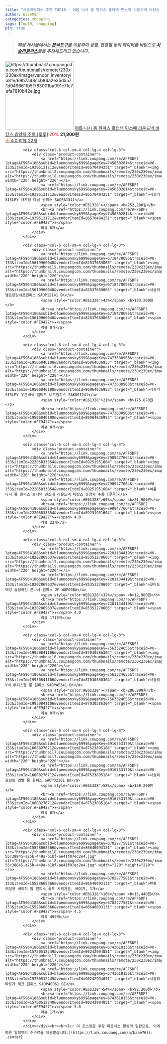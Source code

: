 ```yaml
---
title: "시슬리원피스 추천 TOP10 - 여름 나시 롱 원피스 홀터넥 민소매 라운드넥 바캉스 휴양지 주름 [루루]"
author: WiseMan
categories: shopping
tags: [Top10, shopping]
pin: true
---
```


> ##### 해당 게시물에서는 [**분석도구**](https://itemscout.io/)를 이용하여 **성별**, **연령별** 등의 데이터를 바탕으로 [**시슬리원피스**](https://link.coupang.com/a/baae76)들을 추천해드리고 있습니다.
<div class="container"><div class="row">
            <div class="col-6 col-sm-4 col-lg-4 col-lg-3">
                <div class="product-container">
                    <a href="https://link.coupang.com/re/AFFSDP?lptag=AF5964186&subid=bluemoonsky6999&pageKey=7989477664&traceid=V0-153&itemId=22205833852&vendorItemId=89251951590" target="_blank"><img src="https://thumbnail7.coupangcdn.com/thumbnails/remote/230x230ex/image/vendor_inventory/a81e/69b7a48ccb84a2e35d5a71d949861fb5f783001ba091e7fc7efa7810b42e.jpg" alt="https://thumbnail7.coupangcdn.com/thumbnails/remote/230x230ex/image/vendor_inventory/a81e/69b7a48ccb84a2e35d5a71d949861fb5f783001ba091e7fc7efa7810b42e.jpg" width="220" height="220"></a>
                    <a href="https://link.coupang.com/re/AFFSDP?lptag=AF5964186&subid=bluemoonsky6999&pageKey=7989477664&traceid=V0-153&itemId=22205833852&vendorItemId=89251951590" target="_blank">여름 나시 롱 원피스 홀터넥 민소매 라운드넥 바캉스 휴양지 주름 [루루]</a>
                    <span style="color:#E61328">20%</span> <b>21,900원</b>
                    <br><a href="https://link.coupang.com/re/AFFSDP?lptag=AF5964186&subid=bluemoonsky6999&pageKey=7989477664&traceid=V0-153&itemId=22205833852&vendorItemId=89251951590" target="_blank"><span style="color:#FE9427">★</span> 4.0
                    리뷰 22개</a>
                </div>
            </div>
            
            <div class="col-6 col-sm-4 col-lg-4 col-lg-3">
                <div class="product-container">
                    <a href="https://link.coupang.com/re/AFFSDP?lptag=AF5964186&subid=bluemoonsky6999&pageKey=7450502814&traceid=V0-153&itemId=19395131712&vendorItemId=86570494251" target="_blank"><img src="https://thumbnail8.coupangcdn.com/thumbnails/remote/230x230ex/image/vendor_inventory/a043/3f43c8d797ca64515c0738ad88c1464146987560b0dc1051f04492a9ebc4.jpg" alt="https://thumbnail8.coupangcdn.com/thumbnails/remote/230x230ex/image/vendor_inventory/a043/3f43c8d797ca64515c0738ad88c1464146987560b0dc1051f04492a9ebc4.jpg" width="220" height="220"></a>
                    <a href="https://link.coupang.com/re/AFFSDP?lptag=AF5964186&subid=bluemoonsky6999&pageKey=7450502814&traceid=V0-153&itemId=19395131712&vendorItemId=86570494251" target="_blank">시슬리 SISLEY 셔츠형 데님 원피스 SAOPA1341</a>
                    <span style="color:#E61328"></span> <b>252,280원</b>
                    <br><a href="https://link.coupang.com/re/AFFSDP?lptag=AF5964186&subid=bluemoonsky6999&pageKey=7450502814&traceid=V0-153&itemId=19395131712&vendorItemId=86570494251" target="_blank"><span style="color:#FE9427">★</span> 
                    리뷰 0개</a>
                </div>
            </div>
            
            <div class="col-6 col-sm-4 col-lg-4 col-lg-3">
                <div class="product-container">
                    <a href="https://link.coupang.com/re/AFFSDP?lptag=AF5964186&subid=bluemoonsky6999&pageKey=6718478695&traceid=V0-153&itemId=15619960048&vendorItemId=82837689065" target="_blank"><img src="https://thumbnail9.coupangcdn.com/thumbnails/remote/230x230ex/image/vendor_inventory/67f4/64ad8706adbc3ec2bb14a5aa20c10ce7592d04c2b4c9a6935e8776d36f48.jpg" alt="https://thumbnail9.coupangcdn.com/thumbnails/remote/230x230ex/image/vendor_inventory/67f4/64ad8706adbc3ec2bb14a5aa20c10ce7592d04c2b4c9a6935e8776d36f48.jpg" width="220" height="220"></a>
                    <a href="https://link.coupang.com/re/AFFSDP?lptag=AF5964186&subid=bluemoonsky6999&pageKey=6718478695&traceid=V0-153&itemId=15619960048&vendorItemId=82837689065" target="_blank">시슬리 별프린팅쉬폰원피스 SAOP12141 BK</a>
                    <span style="color:#E61328">43%</span> <b>183,200원</b>
                    <br><a href="https://link.coupang.com/re/AFFSDP?lptag=AF5964186&subid=bluemoonsky6999&pageKey=6718478695&traceid=V0-153&itemId=15619960048&vendorItemId=82837689065" target="_blank"><span style="color:#FE9427">★</span> 
                    리뷰 0개</a>
                </div>
            </div>
            
            <div class="col-6 col-sm-4 col-lg-4 col-lg-3">
                <div class="product-container">
                    <a href="https://link.coupang.com/re/AFFSDP?lptag=AF5964186&subid=bluemoonsky6999&pageKey=7473600963&traceid=V0-153&itemId=19506046108&vendorItemId=86964636953" target="_blank"><img src="https://thumbnail6.coupangcdn.com/thumbnails/remote/230x230ex/image/vendor_inventory/5eec/8c46cc1a859e165b66575c0622391e617258e5d561f5f17f1a1e67555e1d.jpg" alt="https://thumbnail6.coupangcdn.com/thumbnails/remote/230x230ex/image/vendor_inventory/5eec/8c46cc1a859e165b66575c0622391e617258e5d561f5f17f1a1e67555e1d.jpg" width="220" height="220"></a>
                    <a href="https://link.coupang.com/re/AFFSDP?lptag=AF5964186&subid=bluemoonsky6999&pageKey=7473600963&traceid=V0-153&itemId=19506046108&vendorItemId=86964636953" target="_blank">시슬리 SISLEY 우븐배색 벨티드 니트원피스 SAKO01241</a>
                    <span style="color:#E61328">21%</span> <b>175,870원</b>
                    <br><a href="https://link.coupang.com/re/AFFSDP?lptag=AF5964186&subid=bluemoonsky6999&pageKey=7473600963&traceid=V0-153&itemId=19506046108&vendorItemId=86964636953" target="_blank"><span style="color:#FE9427">★</span> 
                    리뷰 0개</a>
                </div>
            </div>
            
            <div class="col-6 col-sm-4 col-lg-4 col-lg-3">
                <div class="product-container">
                    <a href="https://link.coupang.com/re/AFFSDP?lptag=AF5964186&subid=bluemoonsky6999&pageKey=7989477664&traceid=V0-153&itemId=22205833854&vendorItemId=89251951604" target="_blank"><img src="https://thumbnail6.coupangcdn.com/thumbnails/remote/230x230ex/image/vendor_inventory/8417/4a1ba878716de3f8a7e6fc46a2ebef2f2ad2a956b8ec1900565f44007a01.jpg" alt="https://thumbnail6.coupangcdn.com/thumbnails/remote/230x230ex/image/vendor_inventory/8417/4a1ba878716de3f8a7e6fc46a2ebef2f2ad2a956b8ec1900565f44007a01.jpg" width="220" height="220"></a>
                    <a href="https://link.coupang.com/re/AFFSDP?lptag=AF5964186&subid=bluemoonsky6999&pageKey=7989477664&traceid=V0-153&itemId=22205833854&vendorItemId=89251951604" target="_blank">여름 나시 롱 원피스 홀터넥 민소매 라운드넥 바캉스 휴양지 주름 [루루]</a>
                    <span style="color:#E61328">60%</span> <b>21,900원</b>
                    <br><a href="https://link.coupang.com/re/AFFSDP?lptag=AF5964186&subid=bluemoonsky6999&pageKey=7989477664&traceid=V0-153&itemId=22205833854&vendorItemId=89251951604" target="_blank"><span style="color:#FE9427">★</span> 4.0
                    리뷰 22개</a>
                </div>
            </div>
            
            <div class="col-6 col-sm-4 col-lg-4 col-lg-3">
                <div class="product-container">
                    <a href="https://link.coupang.com/re/AFFSDP?lptag=AF5964186&subid=bluemoonsky6999&pageKey=7201134419&traceid=V0-153&itemId=18202869637&vendorItemId=85351270605" target="_blank"><img src="https://thumbnail9.coupangcdn.com/thumbnails/remote/230x230ex/image/vendor_inventory/7325/7d1ce6160171ff05d679393b368dbc03eed87b532227b04c7558d55e6423.jpg" alt="https://thumbnail9.coupangcdn.com/thumbnails/remote/230x230ex/image/vendor_inventory/7325/7d1ce6160171ff05d679393b368dbc03eed87b532227b04c7558d55e6423.jpg" width="220" height="220"></a>
                    <a href="https://link.coupang.com/re/AFFSDP?lptag=AF5964186&subid=bluemoonsky6999&pageKey=7201134419&traceid=V0-153&itemId=18202869637&vendorItemId=85351270605" target="_blank">코마드 여성 슬림라인 끈나시 원피스 2P WOP008A</a>
                    <span style="color:#E61328">32%</span> <b>12,900원</b>
                    <br><a href="https://link.coupang.com/re/AFFSDP?lptag=AF5964186&subid=bluemoonsky6999&pageKey=7201134419&traceid=V0-153&itemId=18202869637&vendorItemId=85351270605" target="_blank"><span style="color:#FE9427">★</span> 4.0
                    리뷰 1719개</a>
                </div>
            </div>
            
            <div class="col-6 col-sm-4 col-lg-4 col-lg-3">
                <div class="product-container">
                    <a href="https://link.coupang.com/re/AFFSDP?lptag=AF5964186&subid=bluemoonsky6999&pageKey=7563324655&traceid=V0-153&itemId=19930841106&vendorItemId=87030386304" target="_blank"><img src="https://thumbnail6.coupangcdn.com/thumbnails/remote/230x230ex/image/vendor_inventory/c4f4/e85194cd59991e42f4c818a3b813349db0d2422c57233ff06bd054f69dd6.jpg" alt="https://thumbnail6.coupangcdn.com/thumbnails/remote/230x230ex/image/vendor_inventory/c4f4/e85194cd59991e42f4c818a3b813349db0d2422c57233ff06bd054f69dd6.jpg" width="220" height="220"></a>
                    <a href="https://link.coupang.com/re/AFFSDP?lptag=AF5964186&subid=bluemoonsky6999&pageKey=7563324655&traceid=V0-153&itemId=19930841106&vendorItemId=87030386304" target="_blank">시슬리 V넥 투피스형 롱 원피스 SAOPA5341 BK</a>
                    <span style="color:#E61328"></span> <b>286,800원</b>
                    <br><a href="https://link.coupang.com/re/AFFSDP?lptag=AF5964186&subid=bluemoonsky6999&pageKey=7563324655&traceid=V0-153&itemId=19930841106&vendorItemId=87030386304" target="_blank"><span style="color:#FE9427">★</span> 
                    리뷰 0개</a>
                </div>
            </div>
            
            <div class="col-6 col-sm-4 col-lg-4 col-lg-3">
                <div class="product-container">
                    <a href="https://link.coupang.com/re/AFFSDP?lptag=AF5964186&subid=bluemoonsky6999&pageKey=6916753179&traceid=V0-153&itemId=16688276712&vendorItemId=87523895184" target="_blank"><img src="https://thumbnail7.coupangcdn.com/thumbnails/remote/230x230ex/image/vendor_inventory/371f/22345e628693d1e9fbb3ecf8723ed6cfdfee8ba32bbf4ecf1010d607268b.jpg" alt="https://thumbnail7.coupangcdn.com/thumbnails/remote/230x230ex/image/vendor_inventory/371f/22345e628693d1e9fbb3ecf8723ed6cfdfee8ba32bbf4ecf1010d607268b.jpg" width="220" height="220"></a>
                    <a href="https://link.coupang.com/re/AFFSDP?lptag=AF5964186&subid=bluemoonsky6999&pageKey=6916753179&traceid=V0-153&itemId=16688276712&vendorItemId=87523895184" target="_blank">시슬리 프린트 언발 롱 원피스 SAOP32161 BK</a>
                    <span style="color:#E61328">58%</span> <b>159,200원</b>
                    <br><a href="https://link.coupang.com/re/AFFSDP?lptag=AF5964186&subid=bluemoonsky6999&pageKey=6916753179&traceid=V0-153&itemId=16688276712&vendorItemId=87523895184" target="_blank"><span style="color:#FE9427">★</span> 
                    리뷰 0개</a>
                </div>
            </div>
            
            <div class="col-6 col-sm-4 col-lg-4 col-lg-3">
                <div class="product-container">
                    <a href="https://link.coupang.com/re/AFFSDP?lptag=AF5964186&subid=bluemoonsky6999&pageKey=6702277581&traceid=V0-153&itemId=15528668366&vendorItemId=86646093131" target="_blank"><img src="https://thumbnail8.coupangcdn.com/thumbnails/remote/230x230ex/image/retail/images/3750679330951286-55c38845-a25b-449a-b1bf-ae41f07ec2e4.jpg" alt="https://thumbnail8.coupangcdn.com/thumbnails/remote/230x230ex/image/retail/images/3750679330951286-55c38845-a25b-449a-b1bf-ae41f07ec2e4.jpg" width="220" height="220"></a>
                    <a href="https://link.coupang.com/re/AFFSDP?lptag=AF5964186&subid=bluemoonsky6999&pageKey=6702277581&traceid=V0-153&itemId=15528668366&vendorItemId=86646093131" target="_blank">뷰홈 여성용 베이직 탑 원피스 골프 샤워가운, 베이지, 1개</a>
                    <span style="color:#E61328">16%</span> <b>15,440원</b>
                    <br><a href="https://link.coupang.com/re/AFFSDP?lptag=AF5964186&subid=bluemoonsky6999&pageKey=6702277581&traceid=V0-153&itemId=15528668366&vendorItemId=86646093131" target="_blank"><span style="color:#FE9427">★</span> 4.5
                    리뷰 490개</a>
                </div>
            </div>
            
            <div class="col-6 col-sm-4 col-lg-4 col-lg-3">
                <div class="product-container">
                    <a href="https://link.coupang.com/re/AFFSDP?lptag=AF5964186&subid=bluemoonsky6999&pageKey=6743618136&traceid=V0-153&itemId=15750512249&vendorItemId=90242994051" target="_blank"><img src="https://thumbnail7.coupangcdn.com/thumbnails/remote/230x230ex/image/vendor_inventory/6d18/17ca322861e0d2c1b31e2e2a85bdaa7ebdeb0ec32d7a2907ab805993de8d.jpg" alt="https://thumbnail7.coupangcdn.com/thumbnails/remote/230x230ex/image/vendor_inventory/6d18/17ca322861e0d2c1b31e2e2a85bdaa7ebdeb0ec32d7a2907ab805993de8d.jpg" width="220" height="220"></a>
                    <a href="https://link.coupang.com/re/AFFSDP?lptag=AF5964186&subid=bluemoonsky6999&pageKey=6743618136&traceid=V0-153&itemId=15750512249&vendorItemId=90242994051" target="_blank">시슬리 타르가 체크 원피스 SAOP40061 BE</a>
                    <span style="color:#E61328">54%</span> <b>92,200원</b>
                    <br><a href="https://link.coupang.com/re/AFFSDP?lptag=AF5964186&subid=bluemoonsky6999&pageKey=6743618136&traceid=V0-153&itemId=15750512249&vendorItemId=90242994051" target="_blank"><span style="color:#FE9427">★</span> 5.0
                    리뷰 1개</a>
                </div>
            </div>
            </div></div><br><br>[👉 이 포스팅은 쿠팡 파트너스 활동의 일환으로, 이에 따른 일정액의 수수료를 제공받습니다.](https://link.coupang.com/a/baae76){: .center}